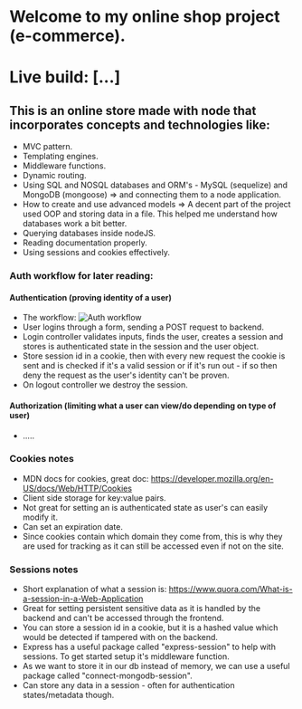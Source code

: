 # Welcome to my online shop project (e-commerce).

# Live build: [...]

## This is an online store made with node that incorporates concepts and technologies like:

- MVC pattern.
- Templating engines.
- Middleware functions.
- Dynamic routing.
- Using SQL and NOSQL databases and ORM's - MySQL (sequelize) and MongoDB (mongoose) => and connecting them to a node application.
- How to create and use advanced models => A decent part of the project used OOP and storing data in a file. This helped me understand how databases work a bit better.
- Querying databases inside nodeJS.
- Reading documentation properly.
- Using sessions and cookies effectively.

### Auth workflow for later reading:

#### Authentication (proving identity of a user)

- The workflow: ![Auth workflow](https://prnt.sc/xz0e98)
- User logins through a form, sending a POST request to backend.
- Login controller validates inputs, finds the user, creates a session and stores is authenticated state in the session and the user object.
- Store session id in a cookie, then with every new request the cookie is sent and is checked if it's a valid session or if it's run out - if so then deny the request as the user's identity can't be proven.
- On logout controller we destroy the session.

#### Authorization (limiting what a user can view/do depending on type of user)

- .....

### Cookies notes

- MDN docs for cookies, great doc: <https://developer.mozilla.org/en-US/docs/Web/HTTP/Cookies>
- Client side storage for key:value pairs.
- Not great for setting an is authenticated state as user's can easily modify it.
- Can set an expiration date.
- Since cookies contain which domain they come from, this is why they are used for tracking as it can still be accessed even if not on the site.

### Sessions notes

- Short explanation of what a session is: <https://www.quora.com/What-is-a-session-in-a-Web-Application>
- Great for setting persistent sensitive data as it is handled by the backend and can't be accessed through the frontend.
- You can store a session id in a cookie, but it is a hashed value which would be detected if tampered with on the backend.
- Express has a useful package called "express-session" to help with sessions. To get started setup it's middleware function.
- As we want to store it in our db instead of memory, we can use a useful package called "connect-mongodb-session".
- Can store any data in a session - often for authentication states/metadata though.
